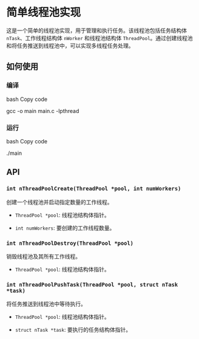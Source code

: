 # 简单线程池实现

这是一个简单的线程池实现，用于管理和执行任务。该线程池包括任务结构体 `nTask`、工作线程结构体 `nWorker` 和线程池结构体 `ThreadPool`。通过创建线程池和将任务推送到线程池中，可以实现多线程任务处理。

## 如何使用

### 编译

bash
Copy code

gcc -o main main.c -lpthread
### 运行

bash
Copy code

./main
## API

### `int nThreadPoolCreate(ThreadPool *pool, int numWorkers)`

创建一个线程池并启动指定数量的工作线程。

- `ThreadPool *pool`: 线程池结构体指针。

- `int numWorkers`: 要创建的工作线程数量。

### `int nThreadPoolDestroy(ThreadPool *pool)`

销毁线程池及其所有工作线程。

- `ThreadPool *pool`: 线程池结构体指针。

### `int nThreadPoolPushTask(ThreadPool *pool, struct nTask *task)`

将任务推送到线程池中等待执行。

- `ThreadPool *pool`: 线程池结构体指针。

- `struct nTask *task`: 要执行的任务结构体指针。